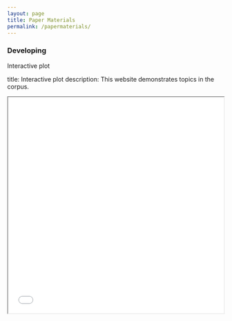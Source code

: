 ```yaml
---
layout: page
title: Paper Materials
permalink: /papermaterials/
---
```


### Developing

Interactive plot

title: Interactive plot
description: This website demonstrates topics in the corpus.

<iframe src="/assets/av_stm_model.html" height="500" width="500"></iframe>
